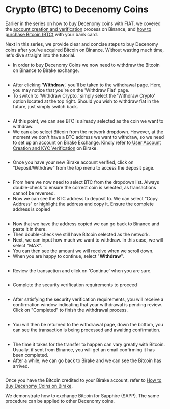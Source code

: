 # Crypto (BTC) to Decenomy Coins

Earlier in the series on how to buy Decenomy coins with FIAT, we covered the [account creation and verification](account-creation-and-verification-on-binance.md) process on Binance, and [how to purchase Bitcoin (BTC)](fiat-to-crypto-btc.md) with your bank card.&#x20;

Next in this series, we provide clear and concise steps to buy Decenomy coins after you've acquired Bitcoin on Binance. Without wasting much time, let's dive straight into the tutorial.

* In order to buy Decenomy Coins we now need to withdraw the Bitcoin on Binance to Birake exchange.

<figure><img src="https://files.gitbook.com/v0/b/gitbook-x-prod.appspot.com/o/spaces%2F-MiHm486VotxVq44a_Jg%2Fuploads%2FvT5KWdbmTl1onvbQOLxS%2F13?alt=media" alt=""><figcaption></figcaption></figure>

* After clicking '**Withdraw**,' you'll be taken to the withdrawal page. Here, you may notice that you're on the 'Withdraw Fiat' page.&#x20;
* To switch to 'Withdraw Crypto,' simply select the 'Withdraw Crypto' option located at the top right. Should you wish to withdraw fiat in the future, just simply switch back.

<figure><img src="https://files.gitbook.com/v0/b/gitbook-x-prod.appspot.com/o/spaces%2F-MiHm486VotxVq44a_Jg%2Fuploads%2FB2zQuGfg34i37oqwb594%2F14?alt=media" alt=""><figcaption></figcaption></figure>

* At this point, we can see BTC is already selected as the coin we want to withdraw.
* We can also select Bitcoin from the network dropdown. However, at the moment we don't have a BTC address we want to withdraw, so we need to set up an account on Birake Exchange. Kindly refer to[ User Account Creation and KYC Verification](../how-to-buy-decenomy-coins-on-heliobank/user-account-creation-and-kyc-verification.md) on Birake.

<figure><img src="https://files.gitbook.com/v0/b/gitbook-x-prod.appspot.com/o/spaces%2F-MiHm486VotxVq44a_Jg%2Fuploads%2FlUsCmDcWooycMGbpAlQj%2F15?alt=media" alt=""><figcaption></figcaption></figure>

* Once you have your new Birake account verified, click on "Deposit/Withdraw" from the top menu to access the deposit page.

<figure><img src="https://files.gitbook.com/v0/b/gitbook-x-prod.appspot.com/o/spaces%2F-MiHm486VotxVq44a_Jg%2Fuploads%2FOstnH9gBP3yGFNDw9SMF%2Fdeposit-withdraw.PNG?alt=media&#x26;token=7f9e6cdd-2a43-4099-a547-9dc595434ee1" alt=""><figcaption></figcaption></figure>

* From here we now need to select BTC from the dropdown list. Always double-check to ensure the correct coin is selected, as transactions cannot be reversed.
* Now we can see the BTC address to deposit to. We can select "Copy Address" or highlight the address and copy it. Ensure the complete address is copied

<figure><img src="https://files.gitbook.com/v0/b/gitbook-x-prod.appspot.com/o/spaces%2F-MiHm486VotxVq44a_Jg%2Fuploads%2FBh6R0rDwZzxDLPoKgs4h%2Fdeposit%20btc.PNG?alt=media&#x26;token=869beaa3-988a-4365-b996-d33f04cb1e2d" alt=""><figcaption></figcaption></figure>

* Now that we have the address copied we can go back to Binance and paste it in there.
* Then double-check we still have Bitcoin selected as the network.
* Next, we can input how much we want to withdraw. In this case, we will select "MAX".
* You can then see the amount we will receive when we scroll down.
* When you are happy to continue, select "**Withdraw**".

<figure><img src="https://files.gitbook.com/v0/b/gitbook-x-prod.appspot.com/o/spaces%2F-MiHm486VotxVq44a_Jg%2Fuploads%2FGEEWpoBRTHTqcisM0Wuo%2Fwithdraw%20from%20binance.PNG?alt=media&#x26;token=3a00a41d-2cfc-417e-b9bf-9cdba7d6a6de" alt=""><figcaption></figcaption></figure>

* Review the transaction and click on 'Continue' when you are sure.

<figure><img src="https://files.gitbook.com/v0/b/gitbook-x-prod.appspot.com/o/spaces%2F-MiHm486VotxVq44a_Jg%2Fuploads%2FHjwzCpg5mi277DPDIbYf%2Fwithdraw%20confirmation.PNG?alt=media&#x26;token=69289c80-77ba-4ee4-ad1f-d7e124feb748" alt=""><figcaption></figcaption></figure>

* Complete the security verification requirements to proceed

<figure><img src="https://files.gitbook.com/v0/b/gitbook-x-prod.appspot.com/o/spaces%2F-MiHm486VotxVq44a_Jg%2Fuploads%2F1UBLdAoNkR2D5VLUxqFc%2FSV%20requirement.PNG?alt=media&#x26;token=47d3af2e-5079-4ce6-bad8-166641763a1e" alt=""><figcaption></figcaption></figure>

* After satisfying the security verification requirements, you will receive a confirmation window indicating that your withdrawal is pending review. Click on "Completed" to finish the withdrawal process.

<figure><img src="https://files.gitbook.com/v0/b/gitbook-x-prod.appspot.com/o/spaces%2F-MiHm486VotxVq44a_Jg%2Fuploads%2FW8jERzH5g1wvfNyoKkgu%2Fawaiting%20approval.PNG?alt=media&#x26;token=db37aa63-dfe2-4989-96d9-2aec3b1fcddf" alt=""><figcaption></figcaption></figure>

* You will then be returned to the withdrawal page, down the bottom, you can see the transaction is being processed and awaiting confirmation.

<figure><img src="https://files.gitbook.com/v0/b/gitbook-x-prod.appspot.com/o/spaces%2F-MiHm486VotxVq44a_Jg%2Fuploads%2FLgeW19tOTGawGwA5h7rW%2FRecent%20withdrawal.PNG?alt=media&#x26;token=f9f2780e-8af5-4f31-9321-7880f1256eb5" alt=""><figcaption></figcaption></figure>

* The time it takes for the transfer to happen can vary greatly with Bitcoin. Usually, if sent from Binance, you will get an email confirming it has been completed.
* After a while, we can go back to Birake and we can see the Bitcoin has arrived.

<figure><img src="https://files.gitbook.com/v0/b/gitbook-x-prod.appspot.com/o/spaces%2F-MiHm486VotxVq44a_Jg%2Fuploads%2FyBR1exIF0zrddDL2RxRd%2Fbtc%20credited%20birake.PNG?alt=media&#x26;token=ce621bfa-4a66-4c20-b825-068a18b5129d" alt=""><figcaption></figcaption></figure>

Once you have the Bitcoin credited to your Birake account, refer to [How to Buy Decenomy Coins on Birake](../how-to-buy-decenomy-coins-on-heliobank/trade-buy-and-sell.md).&#x20;

We demonstrate how to exchange Bitcoin for Sapphire (SAPP). The same procedure can be applied to other Decenomy coins.
